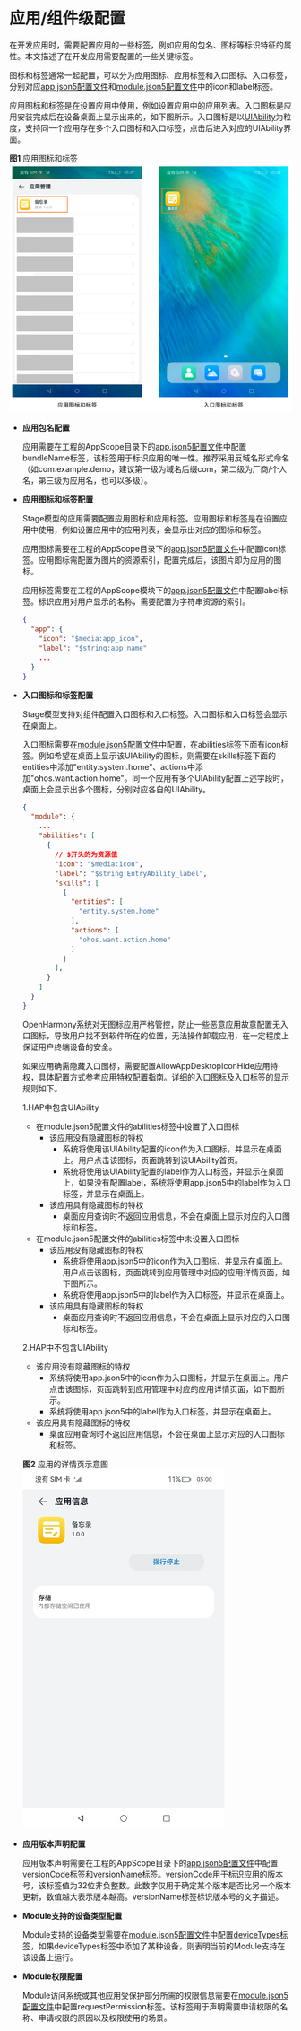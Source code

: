 # 应用/组件级配置

在开发应用时，需要配置应用的一些标签，例如应用的包名、图标等标识特征的属性。本文描述了在开发应用需要配置的一些关键标签。

图标和标签通常一起配置，可以分为应用图标、应用标签和入口图标、入口标签，分别对应[app.json5配置文件](../quick-start/app-configuration-file.md)和[module.json5配置文件](../quick-start/module-configuration-file.md)中的icon和label标签。

应用图标和标签是在设置应用中使用，例如设置应用中的应用列表。入口图标是应用安装完成后在设备桌面上显示出来的，如下图所示。入口图标是以[UIAbility](uiability-overview.md)为粒度，支持同一个应用存在多个入口图标和入口标签，点击后进入对应的UIAbility界面。

**图1** 应用图标和标签    
![application-component-configuration-stage](figures/application-component-configuration-stage.png)


- **应用包名配置**
  
  应用需要在工程的AppScope目录下的[app.json5配置文件](../quick-start/app-configuration-file.md)中配置bundleName标签，该标签用于标识应用的唯一性。推荐采用反域名形式命名（如com.example.demo，建议第一级为域名后缀com，第二级为厂商/个人名，第三级为应用名，也可以多级）。
  
- **应用图标和标签配置**

  Stage模型的应用需要配置应用图标和应用标签。应用图标和标签是在设置应用中使用，例如设置应用中的应用列表，会显示出对应的图标和标签。

  应用图标需要在工程的AppScope目录下的[app.json5配置文件](../quick-start/app-configuration-file.md)中配置icon标签。应用图标需配置为图片的资源索引，配置完成后，该图片即为应用的图标。

  应用标签需要在工程的AppScope模块下的[app.json5配置文件](../quick-start/app-configuration-file.md)中配置label标签。标识应用对用户显示的名称，需要配置为字符串资源的索引。

  ```json
  {
    "app": {
      "icon": "$media:app_icon",
      "label": "$string:app_name"
      ...
    }
  }
  ```

- **入口图标和标签配置**
  
    Stage模型支持对组件配置入口图标和入口标签。入口图标和入口标签会显示在桌面上。

    入口图标需要在[module.json5配置文件](../quick-start/module-configuration-file.md)中配置，在abilities标签下面有icon标签。例如希望在桌面上显示该UIAbility的图标，则需要在skills标签下面的entities中添加"entity.system.home"、actions中添加"ohos.want.action.home"。同一个应用有多个UIAbility配置上述字段时，桌面上会显示出多个图标，分别对应各自的UIAbility。
  
  ```json
  {
    "module": {
      ...
      "abilities": [
        {
          // $开头的为资源值
          "icon": "$media:icon",
          "label": "$string:EntryAbility_label",
          "skills": [
            {
              "entities": [
                "entity.system.home"
              ],
              "actions": [
                "ohos.want.action.home"
              ]
            }
          ],
        }
      ]
    }
  }
  ```
  OpenHarmony系统对无图标应用严格管控，防止一些恶意应用故意配置无入口图标，导致用户找不到软件所在的位置，无法操作卸载应用，在一定程度上保证用户终端设备的安全。

  如果应用确需隐藏入口图标，需要配置AllowAppDesktopIconHide应用特权，具体配置方式参考[应用特权配置指南](../../device-dev/subsystems/subsys-app-privilege-config-guide.md)。详细的入口图标及入口标签的显示规则如下。

  1.HAP中包含UIAbility
    * 在module.json5配置文件的abilities标签中设置了入口图标
      * 该应用没有隐藏图标的特权
        * 系统将使用该UIAbility配置的icon作为入口图标，并显示在桌面上。用户点击该图标，页面跳转到该UIAbility首页。
        * 系统将使用该UIAbility配置的label作为入口标签，并显示在桌面上，如果没有配置label，系统将使用app.json5中的label作为入口标签，并显示在桌面上。
      * 该应用具有隐藏图标的特权
        * 桌面应用查询时不返回应用信息，不会在桌面上显示对应的入口图标和标签。
    * 在module.json5配置文件的abilities标签中未设置入口图标
      * 该应用没有隐藏图标的特权
        * 系统将使用app.json5中的icon作为入口图标，并显示在桌面上。用户点击该图标，页面跳转到应用管理中对应的应用详情页面，如下图所示。
        * 系统将使用app.json5中的label作为入口标签，并显示在桌面上。
      * 该应用具有隐藏图标的特权
        * 桌面应用查询时不返回应用信息，不会在桌面上显示对应的入口图标和标签。

  2.HAP中不包含UIAbility
    * 该应用没有隐藏图标的特权
      * 系统将使用app.json5中的icon作为入口图标，并显示在桌面上。用户点击该图标，页面跳转到应用管理中对应的应用详情页面，如下图所示。
      * 系统将使用app.json5中的label作为入口标签，并显示在桌面上。
    * 该应用具有隐藏图标的特权
      * 桌面应用查询时不返回应用信息，不会在桌面上显示对应的入口图标和标签。

  **图2** 应用的详情页示意图  
  ![应用的详情页例图](figures/application_details.jpg)

- **应用版本声明配置**
  
  应用版本声明需要在工程的AppScope目录下的[app.json5配置文件](../quick-start/app-configuration-file.md)中配置versionCode标签和versionName标签。versionCode用于标识应用的版本号，该标签值为32位非负整数。此数字仅用于确定某个版本是否比另一个版本更新，数值越大表示版本越高。versionName标签标识版本号的文字描述。
  
- **Module支持的设备类型配置**

  Module支持的设备类型需要在[module.json5配置文件](../quick-start/module-configuration-file.md)中配置[deviceTypes标签](../quick-start/module-configuration-file.md#devicetypes标签)，如果deviceTypes标签中添加了某种设备，则表明当前的Module支持在该设备上运行。

- **Module权限配置**

  Module访问系统或其他应用受保护部分所需的权限信息需要在[module.json5配置文件](../quick-start/module-configuration-file.md)中配置requestPermission标签。该标签用于声明需要申请权限的名称、申请权限的原因以及权限使用的场景。